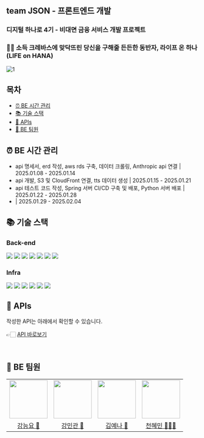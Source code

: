 ## team JSON - 프론트엔드 개발
### 디지털 하나로 4기 - 비대면 금융 서비스 개발 프로젝트

### 🧗🏻 소득 크레바스에 맞닥뜨린 당신을 구해줄 든든한 동반자, 라이프 온 하나 (LIFE on HANA)
![1](https://github.com/user-attachments/assets/9327a804-e661-4f31-ae4a-e2cfdbad96ad)

## 목차
- [ ⏰ BE 시간 관리](#-be-시간-관리)
- [ 📚 기술 스택](#-기술-스택)
- [ 📄 APIs](#-apis)
- [ 🤗 BE 팀원](#-be-팀원)



## ⏰ BE 시간 관리
- api 명세서, erd 작성, aws rds 구축, 데이터 크롤링, Anthropic api 연결 | 2025.01.08 - 2025.01.14
- api 개발, S3 및 CloudFront 연결, tts 데이터 생성 | 2025.01.15 - 2025.01.21
- api 테스트 코드 작성, Spring 서버 CI/CD 구축 및 배포, Python 서버 배포 | 2025.01.22 - 2025.01.28
- | 2025.01.29 - 2025.02.04


## 📚 기술 스택
### Back-end
<div>
<img src="https://img.shields.io/badge/springboot-6DB33F?style=for-the-badge&logo=springboot&logoColor=white"> <img src="https://img.shields.io/badge/nginx-009639?style=for-the-badge&logo=nginx&logoColor=white"> <img src="https://img.shields.io/badge/java-007396?style=for-the-badge&logo=java&logoColor=white"> <img src="https://img.shields.io/badge/redis-FF4438?style=for-the-badge&logo=redis&logoColor=white"> <img src="https://img.shields.io/badge/python-3776AB?style=for-the-badge&logo=python&logoColor=white"> <img src="https://img.shields.io/badge/flask-000000?style=for-the-badge&logo=flask&logoColor=white"> <img src="https://img.shields.io/badge/mysql-4479A1?style=for-the-badge&logo=mysql&logoColor=white">
</div>

### Infra
<div>
<img src="https://img.shields.io/badge/githubactions-2088FF?style=for-the-badge&logo=githubactions&logoColor=white"> <img src="https://img.shields.io/badge/docker-2496ED?style=for-the-badge&logo=docker&logoColor=white"> <img src="https://img.shields.io/badge/amazonec2-FF9900?style=for-the-badge&logo=amazonec2&logoColor=white"> <img src="https://img.shields.io/badge/amazons3-569A31?style=for-the-badge&logo=amazons3&logoColor=white"> <img src="https://img.shields.io/badge/amazoncloudfront-FF4F8B?style=for-the-badge&logo=amazoncloudfront&logoColor=white"> <img src="https://img.shields.io/badge/amazonrds-527FFF?style=for-the-badge&logo=amazonrds&logoColor=white">

</div>
   
## 📄 APIs
작성한 API는 아래에서 확인할 수 있습니다.


👉🏻 [API 바로보기](/backend/APIs.md)

<br />


## 🤗 BE 팀원
<table>
  <tr>
    <td><img src="https://github.com/teadmu.png" width="100px" /></td>
    <td><img src="https://github.com/mingwan21.png" width="100px" /></td>
    <td><img src="https://github.com/yena45.png" width="100px" /></td>
    <td><img src="https://github.com/hyemch.png" width="100px" /></td>    
  </tr>
  <tr>
    <td align="center"><a href="https://github.com/teadmu">강능요 🦥</a></td>
    <td align="center"><a href="https://github.com/mingwan21">강민관 🐢</a></td>	
    <td align="center"><a href="https://github.com/yena45">김예나 🦧</a></td>
    <td align="center"><a href="https://github.com/hyemch">천혜민 🧚🏻‍♀️</a></td>
  </tr>
</table>
